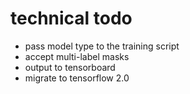 # technical todo

+ pass model type to the training script
+ accept multi-label masks
+ output to tensorboard
+ migrate to tensorflow 2.0
